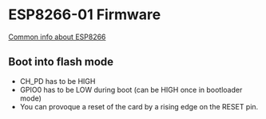 # ESP8266-01 Firmware

[Common info about ESP8266](https://github.com/RadioKey/Documentation#esp8266)

## Boot into flash mode

* CH_PD has to be HIGH
* GPIO0 has to be LOW during boot (can be HIGH once in bootloader mode)
* You can provoque a reset of the card by a rising edge on the RESET pin.
